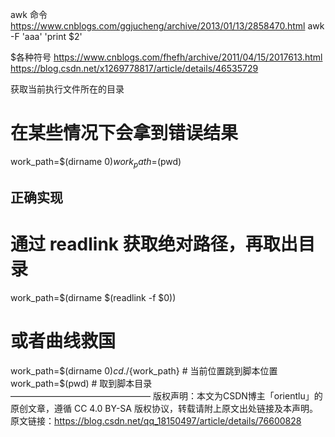 awk 命令
https://www.cnblogs.com/ggjucheng/archive/2013/01/13/2858470.html
awk -F 'aaa' 'print $2'

$各种符号
https://www.cnblogs.com/fhefh/archive/2011/04/15/2017613.html
https://blog.csdn.net/x1269778817/article/details/46535729

获取当前执行文件所在的目录
# 在某些情况下会拿到错误结果
work_path=$(dirname $0)
work_path=$(pwd)

## 正确实现
# 通过 readlink 获取绝对路径，再取出目录
work_path=$(dirname $(readlink -f $0))

# 或者曲线救国 
work_path=$(dirname $0)  
cd ./${work_path}  # 当前位置跳到脚本位置  
work_path=$(pwd)   # 取到脚本目录  
————————————————
版权声明：本文为CSDN博主「orientlu」的原创文章，遵循 CC 4.0 BY-SA 版权协议，转载请附上原文出处链接及本声明。
原文链接：https://blog.csdn.net/qq_18150497/article/details/76600828
